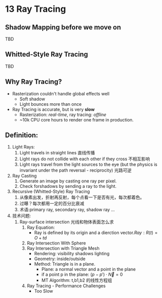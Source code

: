 # 13 Ray Tracing
## Shadow Mapping before we move on 
TBD
## Whitted-Style Ray Tracing
TBD
## Why Ray Tracing?
- Rasterization couldn't handle global effects well
    - Soft shadow
    - Light bounces more than once
- Ray Tracing is accurate, but is very **slow**
    - Rasterization: *real-time*, ray tracing: *offline*
    - ~10k CPU core hours to render one frame in production.
## Definition:
1. Light Rays:
    1. Light travels in straight lines 直线传播
    2. Light rays do not collide with each other if they cross 不相互影响
    3. Light rays travel from the light sources to the eye (but the physics is invariant under the path reversal - reciprocity) 光路可逆
2. Ray Casting
    1. Generate an image by casting one ray per pixel.
    2. Check forshadows by sending a ray to the light.
3. Recursive (Whitted-Style) Ray Tracing
    1. 从像素出发，折射再反射，每个点看一下是否有光，每次都着色。
    2. 过曝？每次都用一定的百分比衰减
    3. 术语:primary ray, secondary ray, shadow ray ...
4. 技术问题:
    1. Ray-surface intersection 光线和物体表面怎么求
        1. Ray Equation:
            - Ray is defined by its origin and a dierction vector.$Ray:R(t)=O+td$
        2. Ray Intersection With Sphere
        3. Ray Intersection with Triangle Mesh
            - Rendering: visibility shadows lighting
            - Geometry: inside/outside
            - Method: Triangle is in a plane.
                - Plane: a normal vector and a point in the plane
                - if a point p in the plane: $(p-p')\cdot \vec{N} = 0$
                - MT Algorithm: t,b1,b2 的线性方程组
        4. Ray Tracing - Performance Challenges
            - Too Slow